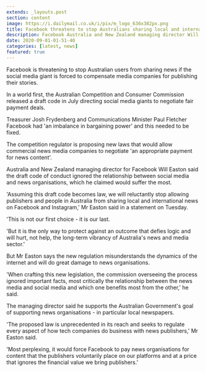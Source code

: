```yaml
---
extends: _layouts.post
section: content
image: https://i.dailymail.co.uk/i/pix/m_logo_636x382px.png 
title: Facebook threatens to stop Australians sharing local and international news 
description: Facebook Australia and New Zealand managing director Will Easton said a draft code of conduct ignored relationship between social media and news, which he claimed would suffer the most. 
date: 2020-09-01-01-51-40 
categories: [latest, news] 
featured: true 
--- 
```

Facebook is threatening to stop Australian users from sharing news if the social media giant is forced to compensate media companies for publishing their stories.

In a world first, the Australian Competition and Consumer Commission released a draft code in July directing social media giants to negotiate fair payment deals. 

Treasurer Josh Frydenberg and Communications Minister Paul Fletcher Facebook had 'an imbalance in bargaining power' and this needed to be fixed. 

The competition regulator is proposing new laws that would allow commercial news media companies to negotiate 'an appropriate payment for news content'. 

Australia and New Zealand managing director for Facebook Will Easton said the draft code of conduct ignored the relationship between social media and news organisations, which he claimed would suffer the most.

'Assuming this draft code becomes law, we will reluctantly stop allowing publishers and people in Australia from sharing local and international news on Facebook and Instagram,' Mr Easton said in a statement on Tuesday.

'This is not our first choice - it is our last.

'But it is the only way to protect against an outcome that defies logic and will hurt, not help, the long-term vibrancy of Australia's news and media sector.'  

But Mr Easton says the new regulation misunderstands the dynamics of the internet and will do great damage to news organisations.

'When crafting this new legislation, the commission overseeing the process ignored important facts, most critically the relationship between the news media and social media and which one benefits most from the other,' he said. 

The managing director said he supports the Australian Government's goal of supporting news organisations - in particular local newspapers. 

'The proposed law is unprecedented in its reach and seeks to regulate every aspect of how tech companies do business with news publishers,' Mr Easton said. 

'Most perplexing, it would force Facebook to pay news organisations for content that the publishers voluntarily place on our platforms and at a price that ignores the financial value we bring publishers.'  

